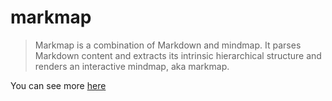 # markmap

> Markmap is a combination of Markdown and mindmap. It parses Markdown content and extracts its intrinsic hierarchical structure and renders an interactive mindmap, aka markmap.

You can see more [here](https://markmap.js.org/docs/markmap)